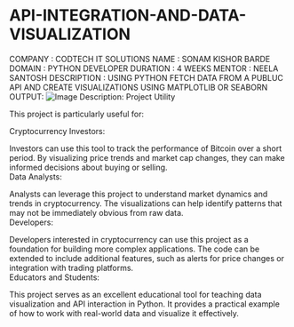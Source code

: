 # API-INTEGRATION-AND-DATA-VISUALIZATION
COMPANY : CODTECH IT SOLUTIONS NAME : SONAM KISHOR BARDE DOMAIN : PYTHON DEVELOPER DURATION : 4 WEEKS MENTOR : NEELA SANTOSH DESCRIPTION : USING PYTHON FETCH DATA FROM A PUBLUC API AND CREATE VISUALIZATIONS USING MATPLOTLIB OR SEABORN
OUTPUT:
![Image](https://github.com/user-attachments/assets/fa7d7d57-99e0-45e6-9e5c-84453ec9230a)
Description: 
Project Utility    

This project is particularly useful for:    

Cryptocurrency Investors:

Investors can use this tool to track the performance of Bitcoin over a short period. By visualizing price trends and market cap changes, they can make informed decisions about buying or selling.    
Data Analysts:

Analysts can leverage this project to understand market dynamics and trends in cryptocurrency. The visualizations can help identify patterns that may not be immediately obvious from raw data.    
Developers:

Developers interested in cryptocurrency can use this project as a foundation for building more complex applications. The code can be extended to include additional features, such as alerts for price changes or integration with trading platforms.    
Educators and Students:

This project serves as an excellent educational tool for teaching data visualization and API interaction in Python. It provides a practical example of how to work with real-world data and visualize it effectively.    
